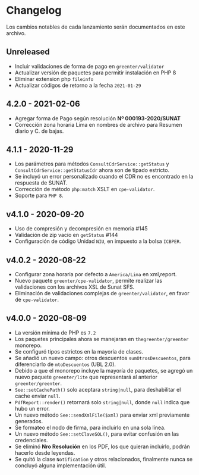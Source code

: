 # Changelog

Los cambios notables de cada lanzamiento serán documentados en este archivo.

## Unreleased
- Incluir validaciones de forma de pago en `greenter/validator`
- Actualizar versión de paquetes para permitir instalación en PHP 8
- Eliminar extension php `fileinfo`
- Actualizar códigos de retorno a la fecha `2021-01-29`

## 4.2.0 - 2021-02-06
- Agregar forma de Pago según resolución **Nº 000193-2020/SUNAT**
- Corrección zona horaria Lima en nombres de archivo para Resumen diario y C. de bajas. 

## 4.1.1 - 2020-11-29
- Los parámetros para métodos `ConsultCdrService::getStatus` y `ConsultCdrService::getStatusCdr` ahora son de tipado estricto. 
- Se incluyó un error personalizado cuando el CDR no es encontrado en la respuesta de SUNAT.
- Corrección de método `php:match` XSLT en `cpe-validator`.
- Soporte para `PHP 8`.

## v4.1.0 - 2020-09-20
- Uso de compresión y decompresión en memoria #145
- Validación de zip vacío en `getStatus` #144
- Configuración de código Unidad `NIU`, en impuesto a la bolsa `ICBPER`.

## v4.0.2 - 2020-08-22
- Configurar zona horaria por defecto a `America/Lima` en xml,report.
- Nuevo paquete `greenter/cpe-validator`, permite realizar las validaciones con los archivos XSL de Sunat SFS.
- Eliminación de validaciones complejas de `greenter/validator`, en favor de `cpe-validator`.

## v4.0.0 - 2020-08-09

- La versión mínima de PHP es `7.2`
- Los paquetes principales ahora se manejaran en `thegreenter/greenter` monorepo.
- Se configuró tipos estrictos en la mayoría de clases.
- Se añadió un nuevo campo: otros descuentos `sumOtrosDescuentos`, para diferenciarlo de `mtoDescuentos` (UBL 2.0).
- Debido a que el monorepo incluye la mayoría de paquetes, se agregó un nuevo paquete `greenter/lite` que representará al anterior `greenter/greenter`. 
- `See::setCachePath()` solo aceptara `string|null`, para deshabilitar el cache enviar `null`.
- `PdfReport::render()` retornará solo `string|null`, donde `null` indica que hubo un error.
- Un nuevo método `See::sendXmlFile($xml)` para enviar xml previamente generados.
- Se formateo el nodo de firma, para incluirlo en una sola línea.
- Un nuevo método `See::setClaveSOL()`, para evitar confusión en las credenciales.
- Se eliminó **Nro Resolución** en los PDF, los que quieran incluirlo, podrán hacerlo desde leyendas.
- Se quitó la clase `Notification` y otros relacionados, finalmente nunca se concluyó alguna implementación útil.   

